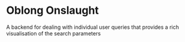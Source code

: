 # Oblong Onslaught

A backend for dealing with individual user queries that provides a rich visualisation of the search parameters
